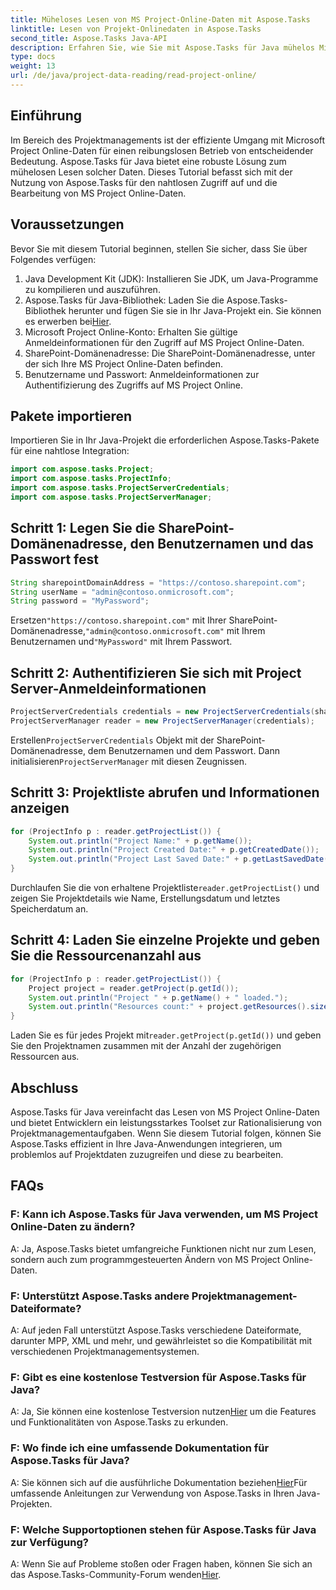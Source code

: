 ```yaml
---
title: Müheloses Lesen von MS Project-Online-Daten mit Aspose.Tasks
linktitle: Lesen von Projekt-Onlinedaten in Aspose.Tasks
second_title: Aspose.Tasks Java-API
description: Erfahren Sie, wie Sie mit Aspose.Tasks für Java mühelos Microsoft Project Online-Daten lesen. Erweitern Sie Ihre Projektmanagementfähigkeiten.
type: docs
weight: 13
url: /de/java/project-data-reading/read-project-online/
---
```

## Einführung
Im Bereich des Projektmanagements ist der effiziente Umgang mit Microsoft Project Online-Daten für einen reibungslosen Betrieb von entscheidender Bedeutung. Aspose.Tasks für Java bietet eine robuste Lösung zum mühelosen Lesen solcher Daten. Dieses Tutorial befasst sich mit der Nutzung von Aspose.Tasks für den nahtlosen Zugriff auf und die Bearbeitung von MS Project Online-Daten.
## Voraussetzungen
Bevor Sie mit diesem Tutorial beginnen, stellen Sie sicher, dass Sie über Folgendes verfügen:
1. Java Development Kit (JDK): Installieren Sie JDK, um Java-Programme zu kompilieren und auszuführen.
2.  Aspose.Tasks für Java-Bibliothek: Laden Sie die Aspose.Tasks-Bibliothek herunter und fügen Sie sie in Ihr Java-Projekt ein. Sie können es erwerben bei[Hier](https://releases.aspose.com/tasks/java/).
3. Microsoft Project Online-Konto: Erhalten Sie gültige Anmeldeinformationen für den Zugriff auf MS Project Online-Daten.
4. SharePoint-Domänenadresse: Die SharePoint-Domänenadresse, unter der sich Ihre MS Project Online-Daten befinden.
5. Benutzername und Passwort: Anmeldeinformationen zur Authentifizierung des Zugriffs auf MS Project Online.
## Pakete importieren
Importieren Sie in Ihr Java-Projekt die erforderlichen Aspose.Tasks-Pakete für eine nahtlose Integration:
```java
import com.aspose.tasks.Project;
import com.aspose.tasks.ProjectInfo;
import com.aspose.tasks.ProjectServerCredentials;
import com.aspose.tasks.ProjectServerManager;
```

## Schritt 1: Legen Sie die SharePoint-Domänenadresse, den Benutzernamen und das Passwort fest
```java
String sharepointDomainAddress = "https://contoso.sharepoint.com";
String userName = "admin@contoso.onmicrosoft.com";
String password = "MyPassword";
```
 Ersetzen`"https://contoso.sharepoint.com"` mit Ihrer SharePoint-Domänenadresse,`"admin@contoso.onmicrosoft.com"` mit Ihrem Benutzernamen und`"MyPassword"` mit Ihrem Passwort.
## Schritt 2: Authentifizieren Sie sich mit Project Server-Anmeldeinformationen
```java
ProjectServerCredentials credentials = new ProjectServerCredentials(sharepointDomainAddress, userName, password);
ProjectServerManager reader = new ProjectServerManager(credentials);
```
 Erstellen`ProjectServerCredentials` Objekt mit der SharePoint-Domänenadresse, dem Benutzernamen und dem Passwort. Dann initialisieren`ProjectServerManager` mit diesen Zeugnissen.
## Schritt 3: Projektliste abrufen und Informationen anzeigen
```java
for (ProjectInfo p : reader.getProjectList()) {
    System.out.println("Project Name:" + p.getName());
    System.out.println("Project Created Date:" + p.getCreatedDate());
    System.out.println("Project Last Saved Date:" + p.getLastSavedDate());
}
```
 Durchlaufen Sie die von erhaltene Projektliste`reader.getProjectList()` und zeigen Sie Projektdetails wie Name, Erstellungsdatum und letztes Speicherdatum an.
## Schritt 4: Laden Sie einzelne Projekte und geben Sie die Ressourcenanzahl aus
```java
for (ProjectInfo p : reader.getProjectList()) {
    Project project = reader.getProject(p.getId());
    System.out.println("Project " + p.getName() + " loaded.");
    System.out.println("Resources count:" + project.getResources().size());
}
```
 Laden Sie es für jedes Projekt mit`reader.getProject(p.getId())` und geben Sie den Projektnamen zusammen mit der Anzahl der zugehörigen Ressourcen aus.

## Abschluss
Aspose.Tasks für Java vereinfacht das Lesen von MS Project Online-Daten und bietet Entwicklern ein leistungsstarkes Toolset zur Rationalisierung von Projektmanagementaufgaben. Wenn Sie diesem Tutorial folgen, können Sie Aspose.Tasks effizient in Ihre Java-Anwendungen integrieren, um problemlos auf Projektdaten zuzugreifen und diese zu bearbeiten.
## FAQs
### F: Kann ich Aspose.Tasks für Java verwenden, um MS Project Online-Daten zu ändern?
A: Ja, Aspose.Tasks bietet umfangreiche Funktionen nicht nur zum Lesen, sondern auch zum programmgesteuerten Ändern von MS Project Online-Daten.
### F: Unterstützt Aspose.Tasks andere Projektmanagement-Dateiformate?
A: Auf jeden Fall unterstützt Aspose.Tasks verschiedene Dateiformate, darunter MPP, XML und mehr, und gewährleistet so die Kompatibilität mit verschiedenen Projektmanagementsystemen.
### F: Gibt es eine kostenlose Testversion für Aspose.Tasks für Java?
 A: Ja, Sie können eine kostenlose Testversion nutzen[Hier](https://releases.aspose.com/) um die Features und Funktionalitäten von Aspose.Tasks zu erkunden.
### F: Wo finde ich eine umfassende Dokumentation für Aspose.Tasks für Java?
 A: Sie können sich auf die ausführliche Dokumentation beziehen[Hier](https://reference.aspose.com/tasks/java/)Für umfassende Anleitungen zur Verwendung von Aspose.Tasks in Ihren Java-Projekten.
### F: Welche Supportoptionen stehen für Aspose.Tasks für Java zur Verfügung?
 A: Wenn Sie auf Probleme stoßen oder Fragen haben, können Sie sich an das Aspose.Tasks-Community-Forum wenden[Hier](https://forum.aspose.com/c/tasks/15).